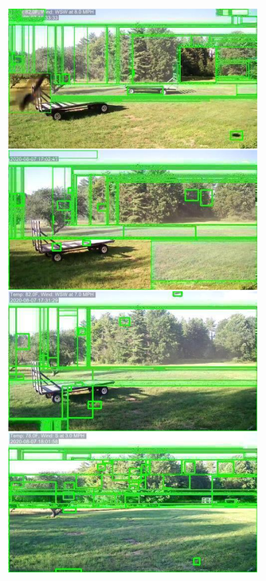 ![20200807-163020-170025](in/20200807/20200807-163020-170025_0_.jpg)
![20200807-170030-173035](in/20200807/20200807-170030-173035_0_.jpg)
![20200807-173040-180045](in/20200807/20200807-173040-180045_0_.jpg)
![20200807-180050-183055](in/20200807/20200807-180050-183055_0_.jpg)
